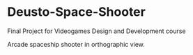 # Deusto-Space-Shooter
Final Project for Videogames Design and Development course


Arcade spaceship shooter in orthographic view.
